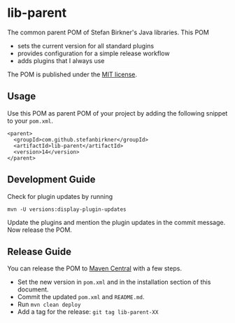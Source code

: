 # lib-parent

The common parent POM of Stefan Birkner's Java libraries. This POM

* sets the current version for all standard plugins
* provides configuration for a simple release workflow
* adds plugins that I always use

The POM is published under the
[MIT license](http://opensource.org/licenses/MIT).

## Usage

Use this POM as parent POM of your project by adding the following
snippet to your `pom.xml`.

    <parent>
      <groupId>com.github.stefanbirkner</groupId>
      <artifactId>lib-parent</artifactId>
      <version>14</version>
    </parent>


## Development Guide

Check for plugin updates by running

    mvn -U versions:display-plugin-updates

Update the plugins and mention the plugin updates in the commit message.
Now release the POM.    

## Release Guide

You can release the POM to
[Maven Central](http://search.maven.org/) with a few steps.

* Set the new version in `pom.xml` and in the installation section of
  this document.
* Commit the updated `pom.xml` and `README.md`.
* Run `mvn clean deploy`
* Add a tag for the release: `git tag lib-parent-XX`
